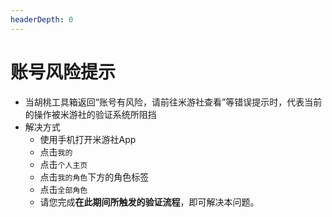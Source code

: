 ```yaml
---
headerDepth: 0
---
```


# 账号风险提示

- 当胡桃工具箱返回“账号有风险，请前往米游社查看”等错误提示时，代表当前的操作被米游社的验证系统所阻挡
- 解决方式
    - 使用手机打开米游社App
    - 点击`我的`
    - 点击`个人主页`
    - 点击`我的角色`下方的角色标签
    - 点击`全部角色`
    - 请您完成**在此期间所触发的验证流程**，即可解决本问题。
